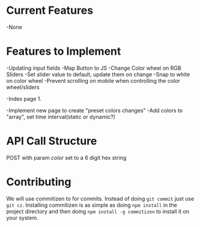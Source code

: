 # Current Features
-None

# Features to Implement
-Updating input fields
    -Map Button to JS
    -Change Color wheel on RGB Sliders
        -Set slider value to default, update them on change
    -Snap to white on color wheel
    -Prevent scrolling on mobile when controlling the color wheel/sliders

-Index page
1. 

-Implement new page to create "preset colors changes"
    -Add colors to "array", set time interval(static or dynamic?)

# API Call Structure
POST with param *color* set to a 6 digit hex string

# Contributing
We will use commitizen to for commits. Instead of doing `git commit` just use `git cz`. 
Installing commitizen is as simple as doing `npm install` in the project directory and then doing `npm install -g commitizen` to install it on your system.